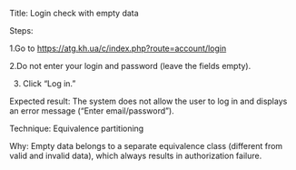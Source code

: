Title: Login check with empty data

Steps:

1.Go to https://atg.kh.ua/c/index.php?route=account/login

2.Do not enter your login and password (leave the fields empty).

3. Click “Log in.”

Expected result:
The system does not allow the user to log in and displays an error message (“Enter email/password”).

Technique: Equivalence partitioning

Why: Empty data belongs to a separate equivalence class (different from valid and invalid data), which always results in authorization failure.